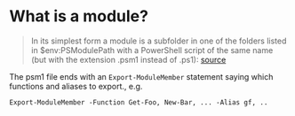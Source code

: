 # What is a module?

> In its simplest form a module is a subfolder in one of the folders listed in $env:PSModulePath with a PowerShell script of the same name (but with the extension .psm1 instead of .ps1):
[source](https://stackoverflow.com/questions/27713844/dot-source-a-script-within-a-function)

The psm1 file ends with an `Export-ModuleMember` statement saying which functions and aliases to export., e.g.

	Export-ModuleMember -Function Get-Foo, New-Bar, ... -Alias gf, ..

